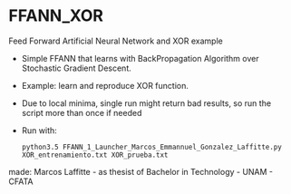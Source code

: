# FFANN_XOR
Feed Forward Artificial Neural Network and XOR example

- Simple FFANN that learns with BackPropagation Algorithm over Stochastic Gradient Descent.
- Example: learn and reproduce XOR function.
- Due to local minima, single run might return bad results, so run the script more than once if needed

- Run with:

      python3.5 FFANN_1_Launcher_Marcos_Emmannuel_Gonzalez_Laffitte.py XOR_entrenamiento.txt XOR_prueba.txt

made: Marcos Laffitte - as thesist of Bachelor in Technology - UNAM - CFATA
